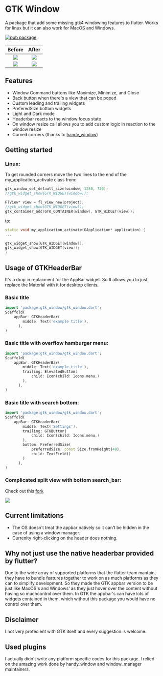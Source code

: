  # GTK Window
A package that add some missing gtk4 windowing features to flutter. Works for linux but it can also work for MacOS and Windows.   

[![pub package](https://img.shields.io/pub/v/gtk_window.svg)](https://pub.dev/packages/gtk_window)  
  

Before            |  After
:-------------------------:|:-------------------------:
![](https://raw.githubusercontent.com/YoussefLasheen/gtk_window/main/images/before_1.png)  |  ![](https://raw.githubusercontent.com/YoussefLasheen/gtk_window/main/images/after_1.png)
![](https://raw.githubusercontent.com/YoussefLasheen/gtk_window/main/images/before_2.png)  |  ![](https://raw.githubusercontent.com/YoussefLasheen/gtk_window/main/images/after_2.png)



## Features

- Window Command buttons like Maximize, Minimize, and Close   
- Back button when there's a view that can be poped
- Custom leading and trailing widgets
- PreferedSize bottom widgets
- Light and Dark mode
- Headerbar reacts to the window focus state
- On window resize call allows you to add custom logic in reaction to the window resize
- Curved corners (thanks to [handy_window](https://pub.dev/packages/handy_window))

## Getting started
### Linux:   

To get rounded corners move the two lines to the end of the my_application_activate class
from:
```cc
gtk_window_set_default_size(window, 1280, 720);
//gtk_widget_show(GTK_WIDGET(window));
```
```cc
FlView* view = fl_view_new(project);
//gtk_widget_show(GTK_WIDGET(view));
gtk_container_add(GTK_CONTAINER(window), GTK_WIDGET(view));
```

to:
```cc
static void my_application_activate(GApplication* application) {
...

gtk_widget_show(GTK_WIDGET(window));
gtk_widget_show(GTK_WIDGET(view));
}
```
## Usage of GTKHeaderBar
It's a drop in replacment for the AppBar widget. So It allows you to just replace the Material with it for desktop clients.
### Basic title
```dart
import 'package:gtk_window/gtk_window.dart';
Scaffold(
    appBar: GTKHeaderBar(
        middle: Text('example title'),
      ),
)
```
### Basic title with overflow hamburger menu:
```dart
import 'package:gtk_window/gtk_window.dart';
Scaffold(
    appBar: GTKHeaderBar(
        middle: Text('example title'),
        trailing: ElevatedButton(
            child: Icon(child: Icons.menu,)
        ),
      ),
)
```
### Basic title with search bottom:
```dart
import 'package:gtk_window/gtk_window.dart';
Scaffold(
    appBar: GTKHeaderBar(
        middle: Text('Settings'),
        trailing: GTKButton(
            child: Icon(child: Icons.menu,)
        ),
        bottom: PreferredSize(
            preferredSize: const Size.fromHeight(48),
            child: TextField()
        )
      ),
)
```
### Complicated split view with bottom search_bar:

Check out this [fork](https://github.com/YoussefLasheen/settings/tree/2fa2cc63f19e4a15b57be24974276b7962b97992)

![](https://raw.githubusercontent.com/YoussefLasheen/gtk_window/main/images/example_settings.png)


## Current limitations
 - The OS doesn't treat the appbar natively so it can't be hidden in the case of using a window manager.
 - Currenlty right-clicking on the header does nothing.
## Why not just use the native headerbar provided by flutter?
Due to the wide array of supported platforms that the flutter team mantain, they have to bundle features together to work on as much platforms as they can to simplify development. So they made the GTK appbar version to be just like MacOS's and Windows' as they just hover over the content without having so muchcontrol over them. In GTK the appbar's can have lots of widgets contained in them, which without this package you would have no control over them.

## Disclaimer
I not very profecient with GTK itself and every suggestion is welcome.

## Used plugins
I actually didn't write any platform specific codes for this package. I relied on the amazing work done by handy_window and window_manager maintainers.